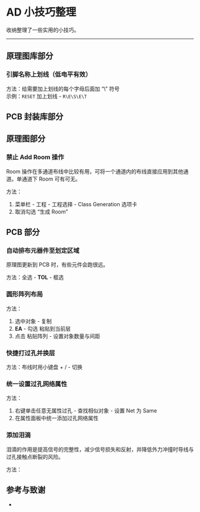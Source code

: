 

# AD 小技巧整理

收纳整理了一些实用的小技巧。

---

## 原理图库部分
### 引脚名称上划线（低电平有效）
方法：给需要加上划线的每个字母后面加 “\” 符号  
示例：`RESET` 加上划线 - `R\E\S\E\T`



## PCB 封装库部分



## 原理图部分

### 禁止 Add Room 操作
Room 操作在多通道布线中比较有用，可将一个通道内的布线直接应用到其他通道。单通道下 Room 可有可无。

方法：
1. 菜单栏 - 工程 - 工程选择 - Class Generation 选项卡
2. 取消勾选 “生成 Room”



## PCB 部分

### 自动排布元器件至划定区域

原理图更新到 PCB 时，有些元件会跑很远。

方法：全选 - **TOL** - 框选

### 圆形阵列布局

方法：
1. 选中对象 - 复制
2. **EA** - 勾选 粘贴到当前层
3. 点击 粘贴阵列 - 设置对象数量与间距


### 快捷打过孔并换层

方法：布线时用小键盘 + / - 切换

### 统一设置过孔网络属性

方法：
1. 右键单击任意无属性过孔 - 查找相似对象 - 设置 Net 为 Same
2. 在属性面板中统一添加过孔网络属性



### 添加泪滴

泪滴的作用是提高信号的完整性，减少信号损失和反射，并降低外力冲撞时导线与过孔接触点断裂的风险。

方法：

## 参考与致谢
* []()